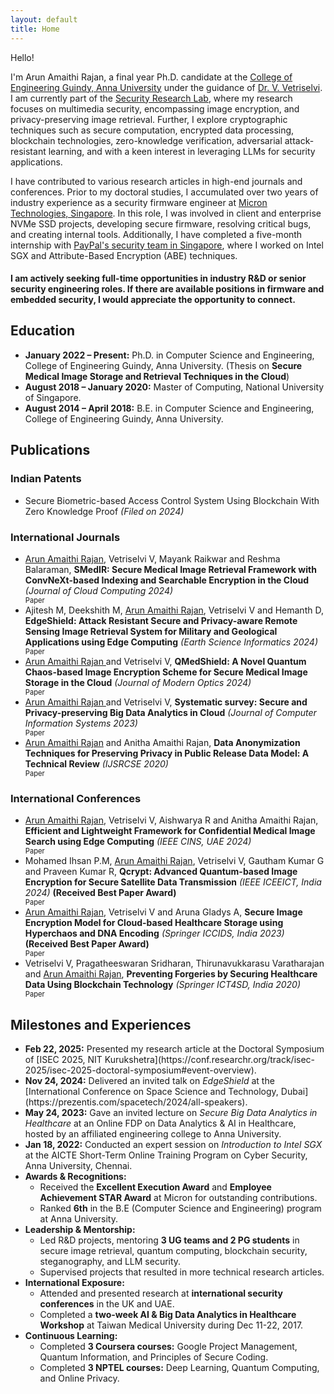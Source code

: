 ```yaml
---
layout: default
title: Home
---
```


<script>
  function showMore() {
    var moreText = document.querySelector('.more-text');
    var moreLink = document.getElementById('more-link');

    if (moreText.style.display === "none") {
      moreText.style.display = "inline";
      moreLink.innerHTML = "<br>Hide";
    } else {
      moreText.style.display = "none";
      moreLink.innerHTML = "Older ...";
    }
  }
</script>

Hello! 
<!-- <img src='../files/photo.jpg' style='float:top;width:80%;padding-left:15px'/> -->

I'm Arun Amaithi Rajan, a final year Ph.D. candidate at the [College of Engineering Guindy, Anna University](https://www.annauniv.edu/) under the guidance of [Dr. V. Vetriselvi](https://vetriselvivetrian.github.io/). I am currently part of the [Security Research Lab](https://vetriselvivetrian.github.io/security-research-lab), where my research focuses on multimedia security, encompassing image encryption, and privacy-preserving image retrieval. Further, I explore cryptographic techniques such as secure computation, encrypted data processing, blockchain technologies, zero-knowledge verification, adversarial attack-resistant learning, and with a keen interest in leveraging LLMs for security applications.

I have contributed to various research articles in high-end journals and conferences. Prior to my doctoral studies, I accumulated over two years of industry experience as a security firmware engineer at [Micron Technologies, Singapore](https://www.micron.com/). In this role, I was involved in client and enterprise NVMe SSD projects, developing secure firmware, resolving critical bugs, and creating internal tools. Additionally, I have completed a five-month internship with [PayPal's security team in Singapore](https://www.paypal.com/sg/webapps/mpp/home), where I worked on Intel SGX and Attribute-Based Encryption (ABE) techniques.

<!-- revolve around novel applications of acoustic sensing, as well as sensor security. -->

#### I am actively seeking full-time opportunities in industry R&D or senior security engineering roles. If there are available positions in firmware and embedded security, I would appreciate the opportunity to connect.


<h2>Education</h2>
<ul>
  <li><strong>January 2022 – Present:</strong> Ph.D. in Computer Science and Engineering, College of Engineering Guindy, Anna University. (Thesis on <b>Secure Medical Image Storage and Retrieval Techniques in the Cloud</b>)</li>
  <li><strong>August 2018 – January 2020:</strong> Master of Computing, National University of Singapore.</li>
  <li><strong>August 2014 – April 2018:</strong> B.E. in Computer Science and Engineering, College of Engineering Guindy, Anna University.</li>
</ul>



<h2>Publications</h2>

<h3>Indian Patents</h3>
<ul>

<li>
Secure Biometric-based Access Control System Using Blockchain With Zero Knowledge Proof <i>(Filed on 2024)</i>
</li>

</ul>

<h3>International Journals</h3>
<ul>

<li>
<u>Arun Amaithi Rajan</u>, Vetriselvi V, Mayank Raikwar and Reshma Balaraman, <b>SMedIR: Secure Medical Image Retrieval Framework with ConvNeXt-based Indexing and Searchable Encryption in the Cloud</b> <i>(Journal of Cloud Computing 2024)</i>
<div>
    <a href="{{ site.baseurl }}/papers/jcc24.pdf">
		<i class="fa-solid fa-file-pdf"></i></a>
	<span style="font-size:80%">Paper</span>
</div>
</li>

<li>
Ajitesh M, Deekshith M, <u>Arun Amaithi Rajan</u>, Vetriselvi V and Hemanth D, <b>EdgeShield: Attack Resistant Secure and Privacy-aware Remote Sensing Image Retrieval System for Military and Geological Applications using Edge Computing</b> <i>(Earth Science Informatics 2024)</i>
<div>
    <a href="{{ site.baseurl }}/papers/esi24.pdf">
		<i class="fa-solid fa-file-pdf"></i></a>
	<span style="font-size:80%">Paper</span>
</div>
</li>

<li>
<u>Arun Amaithi Rajan </u> and Vetriselvi V, <b>QMedShield: A Novel Quantum Chaos-based Image Encryption Scheme for Secure Medical Image Storage in the Cloud</b> <i>(Journal of Modern Optics 2024)</i>
<div>
    <a href="{{ site.baseurl }}/papers/jmo24.pdf">
		<i class="fa-solid fa-file-pdf"></i></a>
	<span style="font-size:80%">Paper</span>
</div>
</li>

<li>
<u>Arun Amaithi Rajan </u> and Vetriselvi V, <b>Systematic survey: Secure and Privacy-preserving Big Data Analytics in Cloud</b> <i>(Journal of Computer Information Systems 2023)</i>
<div>
    <a href="{{ site.baseurl }}/papers/survey24.pdf">
		<i class="fa-solid fa-file-pdf"></i></a>
	<span style="font-size:80%">Paper</span>
</div>
</li>

<li>
<u>Arun Amaithi Rajan</u> and Anitha Amaithi Rajan, <b>Data Anonymization Techniques for Preserving Privacy in Public Release Data Model: A Technical Review</b> <i>(IJSRCSE 2020)</i>
<div>
    <a href="{{ site.baseurl }}/papers/anon2020.pdf">
		<i class="fa-solid fa-file-pdf"></i></a>
	<span style="font-size:80%">Paper</span>
</div> 
</li>

</ul>

<h3>International Conferences</h3>
<ul>

<li>
<u>Arun Amaithi Rajan</u>, Vetriselvi V, Aishwarya R and Anitha Amaithi Rajan, <b>Efficient and Lightweight Framework for Confidential Medical Image Search using Edge Computing</b> <i>(IEEE CINS, UAE 2024)</i>
<div>
    <a href="{{ site.baseurl }}/papers/cins24.pdf">
		<i class="fa-solid fa-file-pdf"></i></a>
	<span style="font-size:80%">Paper</span>
</div> 
</li>

<li>
Mohamed Ihsan P.M, <u>Arun Amaithi Rajan</u>, Vetriselvi V, Gautham Kumar G and Praveen Kumar R, <b>Qcrypt: Advanced Quantum-based Image Encryption for Secure Satellite Data Transmission</b> <i>(IEEE ICEEICT, India 2024)</i> <b>(Received Best Paper Award)</b>
<div>
    <a href="{{ site.baseurl }}/papers/qc24.pdf">
		<i class="fa-solid fa-file-pdf"></i></a>
	<span style="font-size:80%">Paper</span>
</div>
</li>

<li>
<u>Arun Amaithi Rajan</u>, Vetriselvi V and Aruna Gladys A, <b>Secure Image Encryption Model for Cloud-based Healthcare Storage using Hyperchaos and DNA Encoding</b> <i>(Springer ICCIDS, India 2023)</i> <b>(Received Best Paper Award)</b>
<div>
    <a href="{{ site.baseurl }}/papers/ienc23.pdf">
		<i class="fa-solid fa-file-pdf"></i></a>
	<span style="font-size:80%">Paper</span>
</div> 
</li>

<li>
Vetriselvi V, Pragatheeswaran Sridharan, Thirunavukkarasu Varatharajan and <u>Arun Amaithi Rajan</u>, <b>Preventing Forgeries by Securing Healthcare Data Using Blockchain Technology</b> <i>(Springer ICT4SD, India 2020)</i>
<div>
    <a href="{{ site.baseurl }}/papers/bc2020.pdf">
		<i class="fa-solid fa-file-pdf"></i></a>
	<span style="font-size:80%">Paper</span>
</div> 
</li>

</ul>

<h2>Milestones and Experiences</h2>
<ul>
  <li><strong>Feb 22, 2025:</strong> Presented my research article at the Doctoral Symposium of [ISEC 2025, NIT Kurukshetra](https://conf.researchr.org/track/isec-2025/isec-2025-doctoral-symposium#event-overview).</li>
  <li><strong>Nov 24, 2024:</strong> Delivered an invited talk on <em>EdgeShield</em> at the [International Conference on Space Science and Technology, Dubai](https://prezentis.com/spacetech/2024/all-speakers).</li>
  <li><strong>May 24, 2023:</strong> Gave an invited lecture on <em>Secure Big Data Analytics in Healthcare</em> at an Online FDP on Data Analytics & AI in Healthcare, hosted by an affiliated engineering college to Anna University.</li>
  <li><strong>Jan 18, 2022:</strong> Conducted an expert session on <em>Introduction to Intel SGX</em> at the AICTE Short-Term Online Training Program on Cyber Security, Anna University, Chennai.</li>
  
  <li><strong>Awards & Recognitions:</strong>
    <ul>
      <li>Received the <strong>Excellent Execution Award</strong> and <strong>Employee Achievement STAR Award</strong> at Micron for outstanding contributions.</li>
      <li>Ranked <strong>6th</strong> in the B.E (Computer Science and Engineering) program at Anna University.</li>
    </ul>
  </li>

  <li><strong>Leadership & Mentorship:</strong>
    <ul>
      <li>Led R&D projects, mentoring <strong>3 UG teams and 2 PG students</strong> in secure image retrieval, quantum computing, blockchain security, steganography, and LLM security.</li>
      <li>Supervised projects that resulted in more technical research articles. 
    </ul>
  </li>

  <li><strong>International Exposure:</strong>
    <ul>
      <li>Attended and presented research at <strong>international security conferences</strong> in the UK and UAE.</li>
      <li>Completed a <strong>two-week AI & Big Data Analytics in Healthcare Workshop</strong> at Taiwan Medical University during Dec 11-22, 2017.</li>
    </ul>
  </li>

  <li><strong>Continuous Learning:</strong>
    <ul>
      <li>Completed <strong>3 Coursera courses:</strong> Google Project Management, Quantum Information, and Principles of Secure Coding.</li>
      <li>Completed <strong>3 NPTEL courses:</strong> Deep Learning, Quantum Computing, and Online Privacy.</li>
    </ul>
  </li>
</ul>

